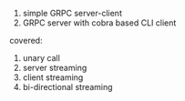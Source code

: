 
1. simple GRPC server-client 
2. GRPC server with cobra based CLI client

covered:
1. unary call
2. server streaming
3. client streaming
4. bi-directional streaming